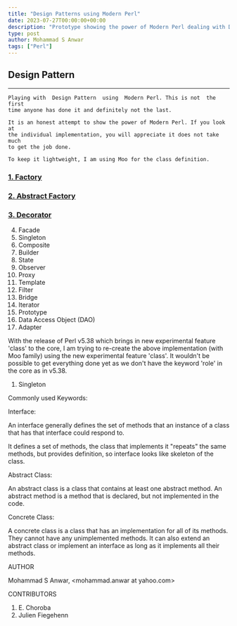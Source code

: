 ```yaml
---
title: "Design Patterns using Modern Perl"
date: 2023-07-27T00:00:00+00:00
description: "Prototype showing the power of Modern Perl dealing with Design Patterns."
type: post
author: Mohammad S Anwar
tags: ["Perl"]
---
```


## Design Pattern
***

    Playing with  Design Pattern  using  Modern Perl. This is not  the first
    time anyone has done it and definitely not the last.

    It is an honest attempt to show the power of Modern Perl. If you look at
    the individual implementation, you will appreciate it does not take much
    to get the job done.

    To keep it lightweight, I am using Moo for the class definition.

### [1. Factory](https://github.com/manwar/Design-Patterns/tree/master/01-factory)
### [2. Abstract Factory](https://github.com/manwar/Design-Patterns/tree/master/02-abstract-factory)
### [3. Decorator](https://github.com/manwar/Design-Patterns/tree/master/03-decorator)

4. Facade
 5. Singleton
 6. Composite
 7. Builder
 8. State
 9. Observer
10. Proxy
11. Template
12. Filter
13. Bridge
14. Iterator
15. Prototype
16. Data Access Object (DAO)
17. Adapter

With the release of Perl v5.38 which brings in new experimental feature 'class' to the core, I am trying to re-create the above implementation (with Moo family) using the new experimental feature 'class'. It wouldn't be possible to get everything done yet as we don't have the keyword 'role' in the core as in v5.38.

1. Singleton

Commonly used Keywords:

Interface:

An interface generally defines the set of  methods that an instance of a
class that has that interface could respond to.

It defines  a set of methods, the class that implements it "repeats" the
same methods, but provides definition, so  interface looks like skeleton
of the class.

Abstract Class:

An abstract class is a class that  contains at least one abstract method.
An abstract method is  a method  that is declared, but not implemented in
the code.

Concrete Class:

A concrete class is a class  that  has an implementation  for all of its
methods. They cannot have any unimplemented methods. It  can also extend
an abstract class or implement an interface as long as it implements all
their methods.

AUTHOR

Mohammad S Anwar, <mohammad.anwar at yahoo.com>

CONTRIBUTORS

1. E. Choroba
2. Julien Fiegehenn
